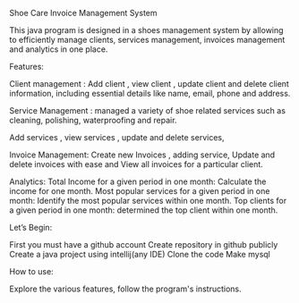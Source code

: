 Shoe Care Invoice Management System

This java program is designed in a shoes management system by allowing to efficiently manage clients, services management, invoices management and analytics in one place.


Features:

Client management : 
Add client , view client , update client and delete client information, including essential details like name, email, phone and address.

Service Management : 
managed a variety of shoe related services such as cleaning, polishing, waterproofing and repair.

Add services , view services , update and delete services,

Invoice Management: 
Create new Invoices , adding service, Update and delete invoices with ease and View all invoices for a particular client.

Analytics:
Total  Income for a given period in one month:  Calculate the income for one month.
Most popular services for a given period in one month: Identify the most popular services within one month.
Top clients for a given period in one month: determined the top client within one month.

Let’s Begin:

First you must have a github account
Create repository in github publicly
Create a java project using intellij(any IDE)
Clone the code
Make mysql

How to use:

Explore the various features, follow the program's instructions.


